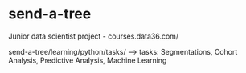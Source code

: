 # send-a-tree
Junior data scientist project - courses.data36.com/


send-a-tree/learning/python/tasks/ --> tasks: Segmentations, Cohort Analysis, Predictive Analysis, Machine Learning
